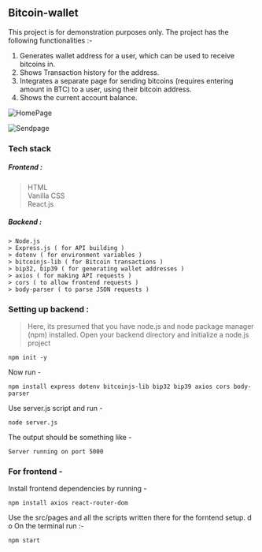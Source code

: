 ## Bitcoin-wallet
This project is for demonstration purposes only. The project has the following functionalities :- 
1. Generates wallet address for a user, which can be used to receive bitcoins in.
2. Shows Transaction history for the address. 
3. Integrates a separate page for sending bitcoins (requires entering amount in BTC) to a user, using their bitcoin address. 
4. Shows the current account balance. 

![HomePage](https://github.com/user-attachments/assets/c83f3017-c439-443e-a419-c281fb1b4789)



![Sendpage](https://github.com/user-attachments/assets/4c25360c-0742-4e70-8ce2-dbf82dc8d300)

### Tech stack 

##### Frontend : 

> HTML \
> Vanilla CSS\
> React.js

##### Backend : 
```
> Node.js 
> Express.js ( for API building ) 
> dotenv ( for environment variables )
> bitcoinjs-lib ( for Bitcoin transactions ) 
> bip32, bip39 ( for generating wallet addresses ) 
> axios ( for making API requests ) 
> cors ( to allow frontend requests ) 
> body-parser ( to parse JSON requests )
```


### Setting up backend : 

> Here, its presumed that you have node.js and node package manager (npm) installed. 
Open your backend directory and initialize a node.js project 
```
npm init -y
```

Now run - 
```
npm install express dotenv bitcoinjs-lib bip32 bip39 axios cors body-parser
```
Use server.js script and run - 

```
node server.js 
```

The output should be something like - 

``` Server running on port 5000 ```

### For frontend - 

Install frontend dependencies by running - 

```
npm install axios react-router-dom
```

Use the src/pages and all the scripts written there for the forntend setup. d o
On the terminal run :- 

``` 
npm start
 ```

























































